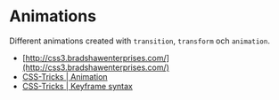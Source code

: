 # Animations

Different animations created with `transition`, `transform` och `animation`.

* [http://css3.bradshawenterprises.com/](http://css3.bradshawenterprises.com/)
* [CSS-Tricks | Animation](https://css-tricks.com/almanac/properties/a/animation/)
* [CSS-Tricks | Keyframe syntax](https://css-tricks.com/snippets/css/keyframe-animation-syntax/)